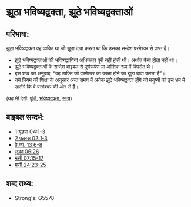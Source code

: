 # झूठा भविष्यद्वक्ता, झूठे भविष्यद्वक्ताओं #

## परिभाषा: ##

झूठा भविष्यद्वक्ता वह व्यक्ति था जो झूठा दावा करता था कि उसका सन्देश परमेश्वर से प्राप्त है।

* झूठे भविष्यद्वक्ताओं की भविष्यद्वाणियां अधिकतर पूरी नहीं होती थी। अर्थात वैसा होता नहीं था।
* झूठे भविष्यद्वक्ताओं के सन्देश बाइबल से पूर्णरूपेण या आंशिक रूप में विपरीत थे।
* इस शब्द का अनुवाद, “वह व्यक्ति जो परमेश्वर का वक्ता होने का झूठा दावा करता है”।
* नये नियम की शिक्षा के अनुसार अन्त समय में अनेक झूठे भविष्यद्वक्ता होंगे जो मनुष्यों को इस भ्रम में डालेंगे कि वे परमेश्वर की ओर से हैं।

(यह भी देखें: [पूर्ति](../kt/fulfill.md), [भविष्यद्वक्ता](../kt/prophet.md), [सत्य](../kt/true.md))

## बाइबल सन्दर्भ: ##

* [1 यूहन्ना 04:1-3](rc://en/tn/help/1jn/04/01)
* [2 पतरस 02:1-3](rc://en/tn/help/2pe/02/01)
* [प्रे.का. 13:6-8](rc://en/tn/help/act/13/06)
* [लूका 06:26](rc://en/tn/help/luk/06/26)
* [मत्ती 07:15-17](rc://en/tn/help/mat/07/15)
* [मत्ती 24:23-25](rc://en/tn/help/mat/24/23)

## शब्द तथ्य: ##

* Strong's: G5578
